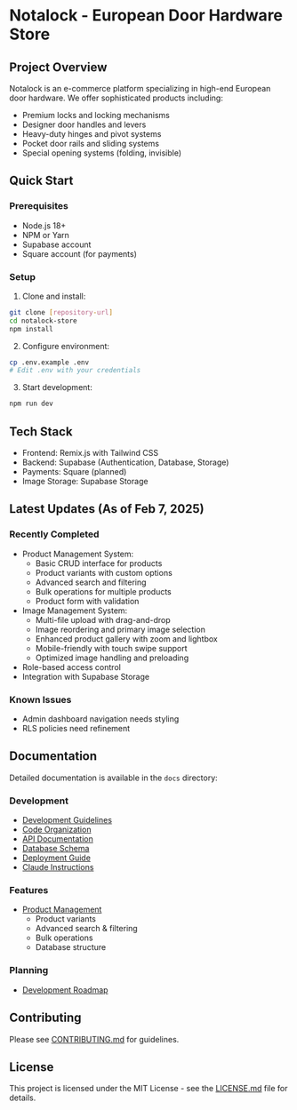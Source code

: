# Notalock - European Door Hardware Store

## Project Overview
Notalock is an e-commerce platform specializing in high-end European door hardware. 
We offer sophisticated products including:
- Premium locks and locking mechanisms
- Designer door handles and levers
- Heavy-duty hinges and pivot systems
- Pocket door rails and sliding systems
- Special opening systems (folding, invisible)

## Quick Start

### Prerequisites
- Node.js 18+
- NPM or Yarn
- Supabase account
- Square account (for payments)

### Setup
1. Clone and install:
```bash
git clone [repository-url]
cd notalock-store
npm install
```

2. Configure environment:
```bash
cp .env.example .env
# Edit .env with your credentials
```

3. Start development:
```bash
npm run dev
```

## Tech Stack
- Frontend: Remix.js with Tailwind CSS
- Backend: Supabase (Authentication, Database, Storage)
- Payments: Square (planned)
- Image Storage: Supabase Storage

## Latest Updates (As of Feb 7, 2025)

### Recently Completed
- Product Management System:
  - Basic CRUD interface for products
  - Product variants with custom options
  - Advanced search and filtering
  - Bulk operations for multiple products
  - Product form with validation
- Image Management System:
  - Multi-file upload with drag-and-drop
  - Image reordering and primary image selection
  - Enhanced product gallery with zoom and lightbox
  - Mobile-friendly with touch swipe support
  - Optimized image handling and preloading
- Role-based access control
- Integration with Supabase Storage

### Known Issues
- Admin dashboard navigation needs styling
- RLS policies need refinement

## Documentation

Detailed documentation is available in the `docs` directory:

### Development
- [Development Guidelines](./docs/development/guidelines.md)
- [Code Organization](./docs/development/code-organization.md)
- [API Documentation](./docs/api.md)
- [Database Schema](./docs/database.md)
- [Deployment Guide](./docs/deployment.md)
- [Claude Instructions](./docs/development/claude-instructions.md)

### Features
- [Product Management](./docs/features/product-management.md)
  - Product variants
  - Advanced search & filtering
  - Bulk operations
  - Database structure

### Planning
- [Development Roadmap](./docs/roadmap/development-plan.md)

## Contributing
Please see [CONTRIBUTING.md](./CONTRIBUTING.md) for guidelines.

## License
This project is licensed under the MIT License - see the [LICENSE.md](./LICENSE.md) file for details.